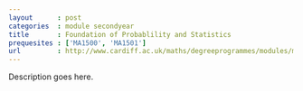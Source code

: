 ```yaml
---
layout      : post
categories  : module secondyear
title       : Foundation of Probablility and Statistics
prequesites : ['MA1500', 'MA1501']
url         : http://www.cardiff.ac.uk/maths/degreeprogrammes/modules/ma2500.html
---
```


Description goes here.

